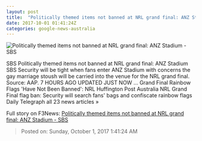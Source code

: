 ```yaml
---
layout: post
title:  "Politically themed items not banned at NRL grand final: ANZ Stadium - SBS"
date: 2017-10-01 01:41:24Z
categories: google-news-australia
---
```


![Politically themed items not banned at NRL grand final: ANZ Stadium - SBS](http://www.sbs.com.au/news/sites/sbs.com.au.news/files/ddf_0.jpg)

SBS Politically themed items not banned at NRL grand final: ANZ Stadium SBS Security will be tight when fans enter ANZ Stadium with concerns the gay marriage stoush will be carried into the venue for the NRL grand final. Source: AAP. 7 HOURS AGO UPDATED JUST NOW ... Grand Final Rainbow Flags 'Have Not Been Banned': NRL Huffington Post Australia NRL Grand Final flag ban: Security will search fans' bags and confiscate rainbow flags Daily Telegraph all 23 news articles »


Full story on F3News: [Politically themed items not banned at NRL grand final: ANZ Stadium - SBS](http://www.f3nws.com/n/YYZChG)

> Posted on: Sunday, October 1, 2017 1:41:24 AM
